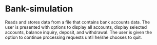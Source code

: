 # Bank-simulation
Reads and stores data from a file that contains bank accounts data. The user is presented with options to display all accounts, display selected accounts, balance inquiry, deposit, and withdrawal. The user is given the option to continue processing requests until he/she chooses to quit.
